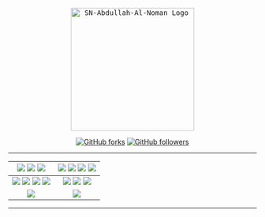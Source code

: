 <p align="center">
    <a href="https://github.com/SN-Abdullah-Al-Noman/Atrocious_Mirror">
        <kbd>
            <img width="250" src="https://telegra.ph/file/496644cbabaeb916e3616.png" alt="SN-Abdullah-Al-Noman Logo">
        </kbd>
    </a>
</p>

<p align="center">
<div align=center>

[![GitHub forks](https://img.shields.io/github/forks/SN-Abdullah-Al-Noman/Atrocious_Mirror?style=social)](https://github.com/SN-Abdullah-Al-Noman/Atrocious_Mirror/fork)
[![GitHub followers](https://img.shields.io/github/followers/SN-Abdullah-Al-Noman?style=social&label=SN-Abdullah-Al-Noman%20Followers)](https://github.com/SN-Abdullah-Al-Noman)

----

[![](https://img.shields.io/github/repo-size/SN-Abdullah-Al-Noman/Atrocious_Mirror?color=green&label=Repo%20Size&labelColor=292c3b)](#) [![](https://img.shields.io/github/commit-activity/m/SN-Abdullah-Al-Noman/Atrocious_Mirror?logo=github&labelColor=292c3b&label=Github%20Commits)](#) [![](https://img.shields.io/github/license/SN-Abdullah-Al-Noman/Atrocious_Mirror?style=flat&label=License&labelColor=292c3b)](#)|[![](https://img.shields.io/github/issues-raw/SN-Abdullah-Al-Noman/Atrocious_Mirror?style=flat&label=Open%20Issues&labelColor=292c3b)](#) [![](https://img.shields.io/github/issues-closed-raw/SN-Abdullah-Al-Noman/Atrocious_Mirror?style=flat&label=Closed%20Issues&labelColor=292c3b)](#) [![](https://img.shields.io/github/issues-pr-raw/SN-Abdullah-Al-Noman/Atrocious_Mirror?style=flat&label=Open%20Pull%20Requests&labelColor=292c3b)](#) [![](https://img.shields.io/github/issues-pr-closed-raw/SN-Abdullah-Al-Noman/Atrocious_Mirror?style=flat&label=Closed%20Pull%20Requests&labelColor=292c3b)](#)
:---:|:---:|
[![](https://img.shields.io/github/languages/count/SN-Abdullah-Al-Noman/Atrocious_Mirror?style=flat&label=Total%20Languages&labelColor=292c3b&color=blueviolet)](#) [![](https://img.shields.io/github/languages/top/SN-Abdullah-Al-Noman/Atrocious_Mirror?style=flat&logo=python&labelColor=292c3b)](#) [![](https://img.shields.io/github/last-commit/SN-Abdullah-Al-Noman/Atrocious_Mirror?style=flat&label=Last%20Commit&labelColor=292c3b&color=important)](#) [![](https://badgen.net/github/branches/SN-Abdullah-Al-Noman/Atrocious_Mirror?label=Total%20Branches&labelColor=292c3b)](#)|[![](https://img.shields.io/github/forks/SN-Abdullah-Al-Noman/Atrocious_Mirror?style=flat&logo=github&label=Forks&labelColor=292c3b&color=critical)](#) [![](https://img.shields.io/github/stars/SN-Abdullah-Al-Noman/Atrocious_Mirror?style=flat&logo=github&label=Stars&labelColor=292c3b&color=yellow)](#) [![](https://badgen.net/docker/pulls/noman12/snwzmlsync?icon=docker&label=Pulls&labelColor=292c3b&color=blue)](#)
[![](https://img.shields.io/badge/Telegram%20Channel-Join-9cf?style=for-the-badge&logo=telegram&logoColor=blue&style=flat&labelColor=292c3b)](https://t.me/SN-Abdullah-Al-Noman_update) |[![](https://img.shields.io/badge/Support%20Group-Join-9cf?style=for-the-badge&logo=telegram&logoColor=blue&style=flat&labelColor=292c3b)](https://t.me/AtrociousBotSupport) |

</div>

----
